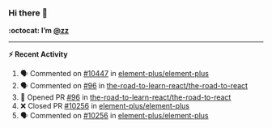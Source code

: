 ### Hi there 👋

**:octocat: I’m [@zz](https://github.com/holazz)**

---

**:zap: Recent Activity**

<!--START_SECTION:activity-->
1. 🗣 Commented on [#10447](https://github.com/element-plus/element-plus/issues/10447) in [element-plus/element-plus](https://github.com/element-plus/element-plus)
2. 🗣 Commented on [#96](https://github.com/the-road-to-learn-react/the-road-to-react/issues/96) in [the-road-to-learn-react/the-road-to-react](https://github.com/the-road-to-learn-react/the-road-to-react)
3. 💪 Opened PR [#96](https://github.com/the-road-to-learn-react/the-road-to-react/pull/96) in [the-road-to-learn-react/the-road-to-react](https://github.com/the-road-to-learn-react/the-road-to-react)
4. ❌ Closed PR [#10256](https://github.com/element-plus/element-plus/pull/10256) in [element-plus/element-plus](https://github.com/element-plus/element-plus)
5. 🗣 Commented on [#10256](https://github.com/element-plus/element-plus/issues/10256) in [element-plus/element-plus](https://github.com/element-plus/element-plus)
<!--END_SECTION:activity-->
